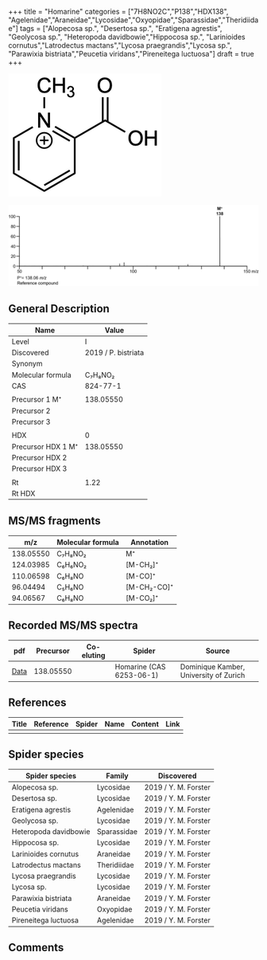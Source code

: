 +++
title = "Homarine"
categories = ["7H8NO2C","P138","HDX138",
"Agelenidae","Araneidae","Lycosidae","Oxyopidae","Sparassidae","Theridiidae"]
tags = ["Alopecosa sp.",
"Desertosa sp.",
"Eratigena agrestis",
"Geolycosa sp.",
"Heteropoda davidbowie","Hippocosa sp.",
"Larinioides cornutus","Latrodectus mactans","Lycosa praegrandis","Lycosa sp.",
"Parawixia bistriata","Peucetia viridans","Pireneitega luctuosa"]
draft = true
+++

![](/img/Homarine.png)

![](/img_MSMS/138_Homarine.png)

## General Description

| Name               | Value               |
|--------------------|---------------------|
| Level              | I                   |
| Discovered         | 2019 / P. bistriata |
| Synonym            |                     |
| Molecular formula  | C₇H₈NO₂             |
| CAS                | 824-77-1            |
|                    |                     |
| Precursor 1  M⁺    | 138.05550           |
| Precursor 2        |                     |
| Precursor 3        |                     |
|                    |                     |
| HDX                | 0                   |
| Precursor HDX 1 M⁺ | 138.05550           |
| Precursor HDX 2    |                     |
| Precursor HDX 3    |                     |
|                    |                     |
| Rt                 | 1.22                |
| Rt HDX             |                     |

## MS/MS fragments

| m/z       | Molecular formula | Annotation  |
|-----------|-------------------|-------------|
| 138.05550 | C₇H₈NO₂           | M⁺          |
| 124.03985 | C₆H₆NO₂           | [M-CH₂]⁺    |
| 110.06598 | C₆H₈NO            | [M-CO]⁺     |
| 96.04494  | C₅H₆NO            | [M-CH₂-CO]⁺ |
| 94.06567  | C₆H₈NO            | [M-CO₂]⁺    |

## Recorded MS/MS spectra

| pdf                                | Precursor | Co-eluting | Spider                    | Source                                 |
|------------------------------------|-----------|------------|---------------------------|----------------------------------------|
| [Data](/pdf/138_Homarine_1-22.pdf) | 138.05550 |            | Homarine (CAS 6253-06-1) | Dominique Kamber, University of Zurich |

## References

| Title | Reference | Spider | Name | Content | Link |
|-------|-----------|--------|------|---------|------|
|       |           |        |      |         |      |

## Spider species

| Spider species        | Family      | Discovered           |
|-----------------------|-------------|----------------------|
| Alopecosa sp.         | Lycosidae   | 2019 / Y. M. Forster |
| Desertosa sp.         | Lycosidae   | 2019 / Y. M. Forster |
| Eratigena agrestis    | Agelenidae  | 2019 / Y. M. Forster |
| Geolycosa sp.         | Lycosidae   | 2019 / Y. M. Forster |
| Heteropoda davidbowie | Sparassidae | 2019 / Y. M. Forster |
| Hippocosa sp.         | Lycosidae   | 2019 / Y. M. Forster |
| Larinioides cornutus  | Araneidae   | 2019 / Y. M. Forster |
| Latrodectus mactans   | Theridiidae | 2019 / Y. M. Forster |
| Lycosa praegrandis    | Lycosidae   | 2019 / Y. M. Forster |
| Lycosa sp.            | Lycosidae   | 2019 / Y. M. Forster |
| Parawixia bistriata   | Araneidae   | 2019 / Y. M. Forster |
| Peucetia viridans     | Oxyopidae   | 2019 / Y. M. Forster |
| Pireneitega luctuosa  | Agelenidae  | 2019 / Y. M. Forster |

## Comments